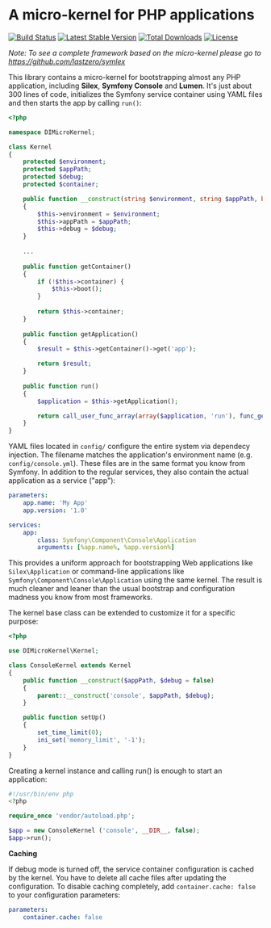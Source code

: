 A micro-kernel for PHP applications
===================================

[![Build Status](https://travis-ci.org/lastzero/di-microkernel.png?branch=master)](https://travis-ci.org/lastzero/di-microkernel)
[![Latest Stable Version](https://poser.pugx.org/lastzero/di-microkernel/v/stable.svg)](https://packagist.org/packages/lastzero/di-microkernel)
[![Total Downloads](https://poser.pugx.org/lastzero/di-microkernel/downloads.svg)](https://packagist.org/packages/lastzero/di-microkernel)
[![License](https://poser.pugx.org/lastzero/di-microkernel/license.svg)](https://packagist.org/packages/lastzero/di-microkernel)

*Note: To see a complete framework based on the micro-kernel please go to https://github.com/lastzero/symlex*

This library contains a micro-kernel for bootstrapping almost any PHP application, including **Silex**, 
**Symfony Console** and **Lumen**. It's just about 300 lines of code, initializes the Symfony service container 
using YAML files and then starts the app by calling `run()`:

```php
<?php

namespace DIMicroKernel;

class Kernel
{
    protected $environment;
    protected $appPath;
    protected $debug;
    protected $container;

    public function __construct(string $environment, string $appPath, bool $debug)
    {
        $this->environment = $environment;
        $this->appPath = $appPath;
        $this->debug = $debug;
    }
    
    ...
    
    public function getContainer()
    {
        if (!$this->container) {
            $this->boot();
        }
        
        return $this->container;
    }
    
    public function getApplication()
    {
        $result = $this->getContainer()->get('app');

        return $result;
    }
    
    public function run()
    {
        $application = $this->getApplication();

        return call_user_func_array(array($application, 'run'), func_get_args());
    }
}
```

YAML files located in `config/` configure the entire system via dependecy injection. The filename matches the 
application's environment name (e.g. `config/console.yml`). These files are in the same format you know from 
Symfony. In addition to the regular services, they also contain the actual application as a service ("app"):

```yaml
parameters:
    app.name: 'My App'
    app.version: '1.0'

services:
    app:
        class: Symfony\Component\Console\Application
        arguments: [%app.name%, %app.version%]
```

This provides a uniform approach for bootstrapping Web applications like `Silex\Application` or command-line 
applications like `Symfony\Component\Console\Application` using the same kernel. The result is much cleaner and 
leaner than the usual bootstrap and configuration madness you know from most frameworks.

The kernel base class can be extended to customize it for a specific purpose:

```php
<?php

use DIMicroKernel\Kernel;

class ConsoleKernel extends Kernel
{
    public function __construct($appPath, $debug = false)
    {
        parent::__construct('console', $appPath, $debug);
    }

    public function setUp()
    {
        set_time_limit(0);
        ini_set('memory_limit', '-1');
    }
}
```

Creating a kernel instance and calling run() is enough to start an application:

```php
#!/usr/bin/env php
<?php

require_once 'vendor/autoload.php';

$app = new ConsoleKernel ('console', __DIR__, false);
$app->run();
```

**Caching**

If debug mode is turned off, the service container configuration is cached by the kernel. You have to delete all cache files after updating the configuration. To disable caching completely, add `container.cache: false` to your configuration parameters: 

```yaml
parameters:
    container.cache: false
```
